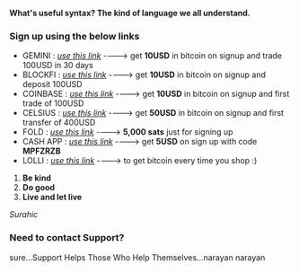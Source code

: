 

**What's useful syntax?  The kind of language we all understand.**

### Sign up using the below links

- GEMINI : _[use this link](https://gemini.com/share/qz6d8kfe)_ ----> get **10USD** in bitcoin on signup and trade 100USD in 30 days
- BLOCKFI : _[use this link](https://blockfi.com/?ref=e67ce9d2)_ ----> get **10USD** in bitcoin on signup and deposit 100USD
- COINBASE : _[use this link](https://www.coinbase.com/join/shriva_rx)_ ----> get **10USD** in bitcoin on signup and first trade of 100USD
- CELSIUS : _[use this link](https://celsiusnetwork.app.link/168531fa35)_ ----> get **50USD** in bitcoin on signup and first transfer of 400USD
- FOLD : _[use this link](https://use.foldapp.com/r/TAJHF47W)_ ----> **5,000 sats** just for signing up
- CASH APP : _[use this link](https://cash.app)_ ----> get **5USD** on sign up with code **MPFZRZB**
- LOLLI : _[use this link](https://lolli.com/share/3zEBDefcZs)_ ----> to get bitcoin every time you shop :)


1. **Be kind**
2. **Do good**
3. **Live and let live**

_Surahic_



### Need to contact Support?
sure...Support Helps Those Who Help Themselves...narayan narayan
